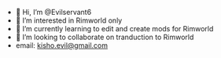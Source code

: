 - 👋 Hi, I’m @Evilservant6
- 👀 I’m interested in Rimworld only
- 🌱 I’m currently learning to edit and create mods for Rimworld
- 💞️ I’m looking to collaborate on tranduction to Rimworld
- email: kisho.evil@gmail.com
